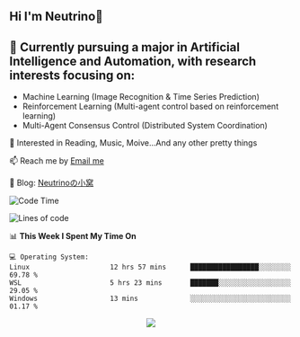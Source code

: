 ## Hi I'm Neutrino👋

## 🔭 Currently pursuing a major in Artificial Intelligence and Automation, with research interests focusing on:
- Machine Learning (Image Recognition & Time Series Prediction)
- Reinforcement Learning (Multi-agent control based on reinforcement learning)
- Multi-Agent Consensus Control (Distributed System Coordination)

💫 Interested in Reading, Music, Moive...And any other pretty things

📫 Reach me by [Email me](mailto:neutrin1zzz@gmail.com)

💬 Blog: [Neutrinoの小窝](https://neutrino.top/)

<!--START_SECTION:waka-->
![Code Time](http://img.shields.io/badge/Code%20Time-514%20hrs%2037%20mins-blue)

![Lines of code](https://img.shields.io/badge/From%20Hello%20World%20I%27ve%20Written-719.8%20thousand%20lines%20of%20code-blue)

📊 **This Week I Spent My Time On** 

```text
💻 Operating System: 
Linux                    12 hrs 57 mins      █████████████████░░░░░░░░   69.78 % 
WSL                      5 hrs 23 mins       ███████░░░░░░░░░░░░░░░░░░   29.05 % 
Windows                  13 mins             ░░░░░░░░░░░░░░░░░░░░░░░░░   01.17 % 
```


<!--END_SECTION:waka-->

<div align="center">
<img align="center" src="https://skillicons.dev/icons?i=c,cpp,py&theme=dark" />
  
<!--
**Neutrin1/Neutrin1** is a ✨ _special_ ✨ repository because its `README.md` (this file) appears on your GitHub profile.

![header](https://capsule-render.vercel.app/api?type=venom&color=auto&height=100&section=header&text=Wish%20u%20have%20a%20nice%20day&fontSize=30&theme=tokyonight)
